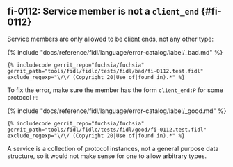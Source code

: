 ## fi-0112: Service member is not a `client_end` {#fi-0112}

Service members are only allowed to be client ends, not any other type:

{% include "docs/reference/fidl/language/error-catalog/label/_bad.md" %}

```fidl
{% includecode gerrit_repo="fuchsia/fuchsia" gerrit_path="tools/fidl/fidlc/tests/fidl/bad/fi-0112.test.fidl" exclude_regexp="\/\/ (Copyright 20|Use of|found in).*" %}
```

To fix the error, make sure the member has the form `client_end:P` for some protocol `P`:

{% include "docs/reference/fidl/language/error-catalog/label/_good.md" %}

```fidl
{% includecode gerrit_repo="fuchsia/fuchsia" gerrit_path="tools/fidl/fidlc/tests/fidl/good/fi-0112.test.fidl" exclude_regexp="\/\/ (Copyright 20|Use of|found in).*" %}
```

A service is a collection of protocol instances, not a general purpose data
structure, so it would not make sense for one to allow arbitrary types.
